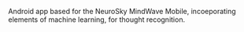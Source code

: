 Android app based for the NeuroSky MindWave Mobile, incoeporating elements of machine learning, for thought recognition.
